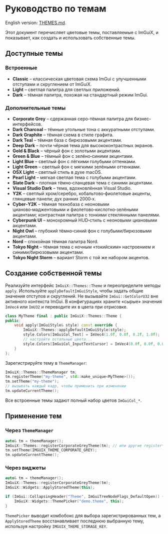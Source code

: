 # Руководство по темам

English version: [THEMES.md](THEMES.md).

Этот документ перечисляет цветовые темы, поставляемые с ImGuiX,
и показывает, как создать и использовать собственные темы.

## Доступные темы

### Встроенные
- **Classic** – классическая цветовая схема ImGui с улучшенными отступами и скруглением от ImGuiX.
- **Light** – светлая палитра для светлых приложений.
- **Dark** – тёмная палитра, похожая на стандартный режим ImGui.

### Дополнительные темы
- **Corporate Grey** – сдержанная серо-тёмная палитра для бизнес-интерфейсов.
- **Dark Charcoal** – тёмные угольные тона с аккуратными отступами.
- **Dark Graphite** – тёмная схема в стиле графита.
- **Dark Teal** – тёмная база с бирюзовыми акцентами.
- **Deep Dark** – почти чёрная тема для высококонтрастных экранов.
- **Gold & Black** – чёрный фон с золотыми акцентами.
- **Green & Blue** – тёмный фон с зелёно‑синими акцентами.
- **Light Blue** – светлый фон с лёгкими голубыми оттенками.
- **Light Green** – светлый фон с мягкими зелёными оттенками.
- **OSX Light** – светлый стиль в духе macOS.
- **Pearl Light** – мягкая светлая тема с голубыми акцентами.
- **Slate Dark** – плотная тёмно‑сланцевая тема с синими акцентами.
- **Visual Studio Dark** – тема, вдохновлённая Visual Studio.
- **Y2K** – светлый хром/серебро, кобальтово‑фиолетовые акценты, глянцевые панели; дух ранних 2000‑х.
- **Cyber‑Y2K** – тёмная технобаза с неоновыми цианово‑маджентовыми и фиолетово‑кислотно‑зелёными акцентами; контрастная палитра с тонкими стеклянными панелями.
- **Cyberpunk UI** – монохромный HUD‑стиль с неоновыми циановыми акцентами.
- **Night Owl** – глубокий тёмно‑синий фон с голубыми/бирюзовыми акцентами.
- **Nord** – спокойная тёмная палитра Nord.
- **Tokyo Night** – тёмная тема с ночным «токийским» настроением и синими/бирюзовыми акцентами.
- **Tokyo Night Storm** – вариант Storm с той же набором акцентов.

## Создание собственной темы

Реализуйте интерфейс `ImGuiX::Themes::Theme` и переопределите методы `apply`.
Используйте `applyDefaultImGuiStyle`, чтобы задать общие значения отступов и скруглений.
Не вызывайте `ImGui::GetColorU32` вне активного контекста ImGui.
В конфигурациях храните «сырые» значения `ImVec4` или `ImU32` и переводите их в цвета при отрисовке.

```cpp
class MyTheme final : public ImGuiX::Themes::Theme {
public:
    void apply(ImGuiStyle& style) const override {
        ImGuiX::Themes::applyDefaultImGuiStyle(style);
        style.Colors[ImGuiCol_Text] = ImVec4(1.0f, 0.8f, 0.2f, 1.0f);
        // настройте остальные цвета...
        style.Colors[ImGuiCol_InputTextCursor] = ImVec4(0.0f, 0.0f, 0.0f, 1.0f); // цвет курсора
    }
};
```

Зарегистрируйте тему в `ThemeManager`:

```cpp
ImGuiX::Themes::ThemeManager tm;
tm.registerTheme("my-theme", std::make_unique<MyTheme>());
tm.setTheme("my-theme");
// вызывать каждый кадр, чтобы применить при изменении
tm.updateCurrentTheme();
```

Все встроенные темы задают полный набор цветов `ImGuiCol_*`.

## Применение тем

### Через `ThemeManager`

```cpp
auto& tm = themeManager();
ImGuiX::Themes::registerCorporateGreyTheme(tm); // или другие register* функции
tm.setTheme(IMGUIX_THEME_CORPORATE_GREY);
tm.updateCurrentTheme();
```

### Через виджеты

```cpp
auto& tm = themeManager();
ImGuiX::Themes::registerCorporateGreyTheme(tm);
ImGuiX::Widgets::ApplyStoredTheme(this);

if (ImGui::CollapsingHeader("Theme", ImGuiTreeNodeFlags_DefaultOpen)) {
    ImGuiX::Widgets::ThemePicker("demo.theme", this);
}
```

`ThemePicker` выводит комбобокс для выбора зарегистрированных тем, а
`ApplyStoredTheme` восстанавливает последнюю выбранную тему, используя настройку `IMGUIX_THEME_STORAGE_KEY`.

